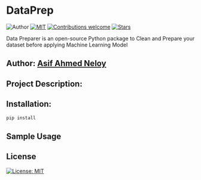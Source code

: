 # DataPrep
![Author](https://img.shields.io/badge/author-aaneloy-blue)
[![MIT](https://img.shields.io/badge/license-MIT-5eba00.svg)](https://github.com/aaneloy/DataPrep/blob/main/LICENCE.txt)
[![Contributions welcome](https://img.shields.io/badge/contributions-welcome-brightgreen.svg?style=flat)](https://github.com/aaneloy/DataPrep)
[![Stars](https://img.shields.io/github/stars/aaneloy/DataPrep.svg?style=social)](https://github.com/aaneloy/DataPrep/stargazers)

Data Preparer is an open-source Python package to Clean and Prepare your dataset before applying Machine Learning Model

## Author: [Asif Ahmed Neloy](https://aaneloy.ca)

## Project Description:


## Installation:

```python
pip install 
```

## Sample Usage

## License
[![License: MIT](https://img.shields.io/badge/License-MIT-yellow.svg)](https://opensource.org/licenses/MIT)